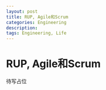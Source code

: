 ```yaml
---
layout: post
title: RUP, Agile和Scrum
categories: Engineering
description: 
tags: Engineering, Life
---
```


# RUP, Agile和Scrum

待写占位
